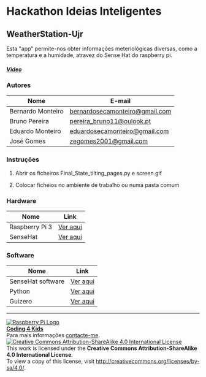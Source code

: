 ﻿# Hackathon Ideias Inteligentes

## WeatherStation-Ujr

Esta "app" permite-nos obter informações meteriológicas diversas, como a temperatura e a humidade, atravez do Sense Hat do raspberry pi.

##### [Video](https://drive.google.com/file/d/0B_pUAOPBkih7SzZsQTdfSVVSRms/view?usp=sharing)

### Autores

|Nome |E-mail |
|---|---|
|Bernardo Monteiro |bernardosecamonteiro@gmail.com|
|Bruno Pereira |pereira_bruno11@oulook.pt|
|Eduardo Monteiro |eduardosecamonteiro@gmail.com|
|José Gomes|zegomes2001@gmail.com |


### Instruções

1. Abrir os ficheiros Final_State_tilting_pages.py e screen.gif 

2. Colocar ficheios no ambiente de trabalho ou numa pasta comum

### Hardware

|Nome |Link |
|---|---|
|Raspberry Pi 3|[Ver aqui](https://www.raspberrypi.org/)|
|SenseHat|[Ver aqui](https://www.raspberrypi.org/products/sense-hat/)|

### Software

|Nome |Link |
|---|---|
|SenseHat software|[Ver aqui](https://www.raspberrypi.org/products/sense-hat/)|
|Python |[Ver aqui](https://www.python.org/) |
|Guizero|[Ver aqui](https://lawsie.github.io/guizero/) |


***  
[![Raspberry Pi Logo](https://upload.wikimedia.org/wikipedia/en/thumb/c/cb/Raspberry_Pi_Logo.svg/50px-Raspberry_Pi_Logo.svg.png)](http://raspberrypi.org)   
[**Coding 4 Kids**](http://coding4kids.github.io/coding4kids/)  
Para mais informações [contacte-me](mailto:nunofilipesantos@gmail.com).  
[![Creative Commons Attribution-ShareAlike 4.0 International License](https://licensebuttons.net/l/by-sa/4.0/88x31.png)](http://creativecommons.org/licenses/by-sa/4.0/)  
This work is licensed under the **Creative Commons Attribution-ShareAlike 4.0 International License**.  
To view a copy of this license, visit http://creativecommons.org/licenses/by-sa/4.0/.  
